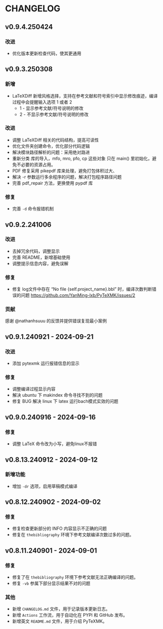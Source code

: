 <!--
 *  =======================================================================
 *  ····Y88b···d88P················888b·····d888·d8b·······················
 *  ·····Y88b·d88P·················8888b···d8888·Y8P·······················
 *  ······Y88o88P··················88888b·d88888···························
 *  ·······Y888P··8888b···88888b···888Y88888P888·888·88888b·····d88b·······
 *  ········888······"88b·888·"88b·888·Y888P·888·888·888·"88b·d88P"88b·····
 *  ········888···d888888·888··888·888··Y8P··888·888·888··888·888··888·····
 *  ········888··888··888·888··888·888···"···888·888·888··888·Y88b·888·····
 *  ········888··"Y888888·888··888·888·······888·888·888··888··"Y88888·····
 *  ·······························································888·····
 *  ··························································Y8b·d88P·····
 *  ···························································"Y88P"······
 *  =======================================================================
 * 
 *  -----------------------------------------------------------------------
 * Author       : 焱铭
 * Date         : 2024-09-01 19:38:56 +0800
 * LastEditTime : 2025-04-24 22:37:07 +0800
 * Github       : https://github.com/YanMing-lxb/
 * FilePath     : /PyTeXMK/CHANGELOG.md
 * Description  : 
 *  -----------------------------------------------------------------------
 -->

# CHANGELOG

<!-- ### 新增功能
- 添加了对新文件格式的支持。
- 增加了自动保存功能，防止数据丢失。

### 改进
- 优化了代码结构，提升了运行效率。
- 改进了用户界面，使其更加直观易用。

### 修复
- 修复了在特定情况下程序崩溃的问题。
- 修正了若干已知的bug。

### 其他
- 新增 CHANGELOG.md 文件，用于记录版本更新日志。
 -->

## v0.9.4.250424

### 改进

- 优化版本更新检查代码，使其更通用

## v0.9.3.250308

### 新增

- LaTeXDiff 新增风格选择，支持在参考文献和符号索引中显示修改痕迹，编译过程中会提醒输入选项 1 或者 2
  - 1 - 显示参考文献/符号说明的修改
  - 2 - 不显示参考文献/符号说明的修改

### 改进

- 调整 LaTeXDiff 相关的代码结构，提高可读性
- 优化文件夹创建命令，优化部分代码逻辑
- 解决模块路径解析的问题：采用绝对路进
- 重新分类 库的导入，mfo, mro, pfo, cp 这些对象 只在 main() 里初始化，避免不必要的资源占用。
- PDF 修复采用 pikepdf 库来处理，避免打包体积过大、
- 解决 -r 参数运行多余程序的问题，解决打包程序路径问题
- 完善 pdf_repair 方法，更换使用 pypdf 库

### 修复

- 完善 `-d` 命令报错机制

## v0.9.2.241006

### 改进

- 去掉冗余代码，调整显示
- 完善 README，新增基础使用
- 调整提示信息内容，避免误解

### 修复

- 修复 log文件中存在 “No file {self.project_name}.bbl” 时，编译次数判断错误的问题 https://github.com/YanMing-lxb/PyTeXMK/issues/2

### 贡献

感谢 @nathanhsuuu 的反馈并提供错误复现最小案例

## v0.9.1.240921 - 2024-09-21

### 改进

- 添加 pytexmk 运行报错信息的显示

### 修复

- 调整编译过程显示内容
- 解决 ubuntu 下 makindex 命令寻找不到的问题
- 修复 BUG 解决 linux 下 latex 运行bach模式实效的问题

## v0.9.0.240916 - 2024-09-16

### 修复

- 调整 LaTeX 命令改为小写，避免linux不报错

## v0.8.13.240912 - 2024-09-12

### 新增功能

- 增加 `-dr` 选项，启用草稿模式编译

## v0.8.12.240902 - 2024-09-02

### 修复

- 修复检查更新部分的 INFO 内容显示不正确的问题
- 修复在 `thebibliography` 环境下参考文献编译次数过多的问题。

## v0.8.11.240901 - 2024-09-01

### 修复

- 修复了在 `thebibliography` 环境下参考文献无法正确编译的问题。
- 修复 `-vb` 参属下部分显示结果不对的问题

### 其他

- 新增 `CHANGELOG.md` 文件，用于记录版本更新日志。
- 新增 `Actions` 工作流，用于自动化在 PYPI 和 GitHub 发布。
- 新增英文 `README.md` 文件，用于介绍 PyTeXMK。
